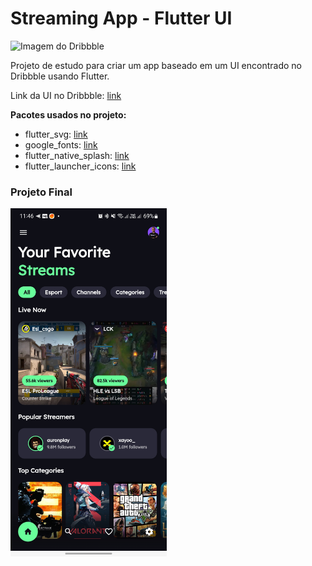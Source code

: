 # Streaming App - Flutter UI

![Imagem do Dribbble](https://cdn.dribbble.com/users/1575908/screenshots/16357353/media/d137a380d5048bdab07a23526c15bb9d.jpg?compress=1&resize=1000x750&vertical=top)

Projeto de estudo para criar um app baseado em um UI encontrado no Dribbble usando Flutter.

Link da UI no Dribbble: [link](https://dribbble.com/shots/16357353--25-Streaming-App-MobileApp-Concept)

**Pacotes usados no projeto:**

- flutter_svg: [link](https://pub.dev/packages/flutter_svg)
- google_fonts: [link](https://pub.dev/packages/google_fonts)
- flutter_native_splash: [link](https://pub.dev/packages/flutter_native_splash)
- flutter_launcher_icons: [link](https://pub.dev/packages/flutter_launcher_icons)

### Projeto Final

<img src='assets/print.jpg' width='250'>
